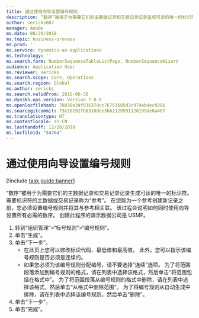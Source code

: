 ```yaml
---
title: 通过使用向导设置编号规则
description: “数序”被用于为需要它们的主数据记录和交易记录记录生成可读的唯一的标识符。
author: sericks007
manager: AnnBe
ms.date: 08/29/2018
ms.topic: business-process
ms.prod: ''
ms.service: dynamics-ax-applications
ms.technology: ''
ms.search.form: NumberSequenceTableListPage, NumberSequenceWizard
audience: Application User
ms.reviewer: sericks
ms.search.scope: Core, Operations
ms.search.region: Global
ms.author: sericks
ms.search.validFrom: 2016-06-30
ms.dyn365.ops.version: Version 7.0.0
ms.openlocfilehash: 78838e34f936379cc76753685d3c974ab4ec9386
ms.sourcegitcommit: 73e10192fb6318dee5bb1129591120199de6a487
ms.translationtype: HT
ms.contentlocale: zh-CN
ms.lasthandoff: 12/20/2018
ms.locfileid: "54764"
---
```

# <a name="set-up-number-sequences-by-using-a-wizard"></a>通过使用向导设置编号规则

[!include [task guide banner](../../includes/task-guide-banner.md)]

“数序”被用于为需要它们的主数据记录和交易记录记录生成可读的唯一的标识符。 需要标识符的主数据或交易记录称为“参考”。 在您能为一个参考创建新记录之前，您必须设置编号规则并将其与参考相关联。 该过程会说明如何同时使用向导设置所有必需的数序。 创建此程序的演示数据公司是 USMF。

1. 转到“组织管理”>“标号规则”>“编号规则”。
2. 单击“生成”。
3. 单击“下一步”。
    * 在此页上您可以修改标识代码、最低值和最高值。 此外，您可以指示该编号规则是否必须是连续的。   
    * 如果您必须为该编号规则分配编号，请不要选择“连续”选项。     为了将范围段落添加到编号规则的格式，请在列表中选择该格式，然后单击“将范围包括在格式中”。     为了将范围段落从编号规则的格式中删除，请在列表中选择该格式，然后单击“从格式中删除范围”。     为了将编号规则从自动生成中排除，请在列表中选择该编号规则，然后单击“删除”。  
4. 单击“下一步”。
5. 单击“完成”。

